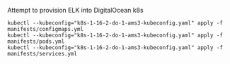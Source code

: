 Attempt to provision ELK into DigitalOcean k8s

```
kubectl --kubeconfig="k8s-1-16-2-do-1-ams3-kubeconfig.yaml" apply -f manifests/configmaps.yml
kubectl --kubeconfig="k8s-1-16-2-do-1-ams3-kubeconfig.yaml" apply -f manifests/pods.yml
kubectl --kubeconfig="k8s-1-16-2-do-1-ams3-kubeconfig.yaml" apply -f manifests/services.yml
```